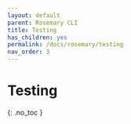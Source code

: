```yaml
---
layout: default
parent: Rosemary CLI
title: Testing
has_children: yes
permalink: /docs/rosemary/testing
nav_order: 3
---
```


# Testing
{: .no_toc }
